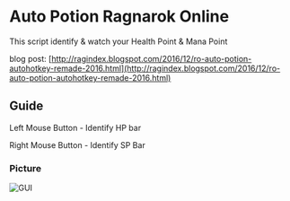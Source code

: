 # Auto Potion Ragnarok Online
This script identify & watch your Health Point & Mana Point 

blog post: [http://ragindex.blogspot.com/2016/12/ro-auto-potion-autohotkey-remade-2016.html](http://ragindex.blogspot.com/2016/12/ro-auto-potion-autohotkey-remade-2016.html)
## Guide
Left Mouse Button - Identify HP bar

Right Mouse Button - Identify SP Bar

### Picture
![GUI](https://github.com/thanhn062/Autohotkey/blob/master/Auto%20Potion/ROAP.png?raw=true "Auto Pot GUI")

